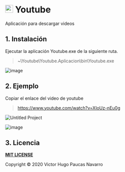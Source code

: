 # <img src="https://user-images.githubusercontent.com/59380623/78417908-b3626580-75fc-11ea-93dc-f776f5eb17d8.png" width="25"> **Youtube**
Aplicación para descargar videos

## 1. Instalación
Ejecutar la aplicación Youtube.exe de la siguiente ruta.
> ~\Youtube\Youtube.Aplicacion\bin\Youtube.exe

![image](https://user-images.githubusercontent.com/59380623/78417884-5ff01780-75fc-11ea-868e-a01d1c265c09.png)

## 2. Ejemplo
Copiar el enlace del video de youtube

> https://www.youtube.com/watch?v=XIoUz-nEu0g

![Untitled Project](https://user-images.githubusercontent.com/59380623/78418065-65e6f800-75fe-11ea-9ac0-3299f0dcaec8.gif)

![image](https://user-images.githubusercontent.com/59380623/78418077-75fed780-75fe-11ea-8964-41d2b94b500c.png)

## 3. Licencia
**[MIT LICENSE](https://github.com/victorpaucas/Youtube/blob/master/LICENSE)**

Copyright © 2020 Victor Hugo Paucas Navarro
